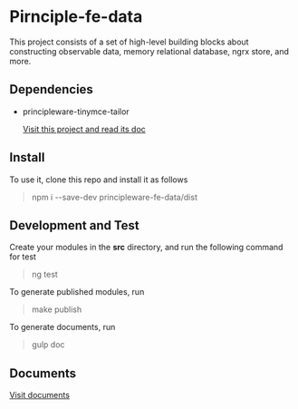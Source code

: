 # Pirnciple-fe-data

This project consists of a set of high-level building blocks about constructing observable data, memory relational database, ngrx store, and more. 

## Dependencies 

* principleware-tinymce-tailor 
  
  [Visit this project and read its doc](https://github.com/principleware/principleware-tinymce-tailor)

## Install 

To use it, clone this repo and install it as follows 

> npm i --save-dev principleware-fe-data/dist

## Development and Test

Create your modules in the **src** directory, and run the following command for test

> ng test

To generate published modules, run 

> make publish

To generate documents, run 

> gulp doc

## Documents 

[Visit documents](https://principleware.github.io/principleware-fe-data/index.html)

